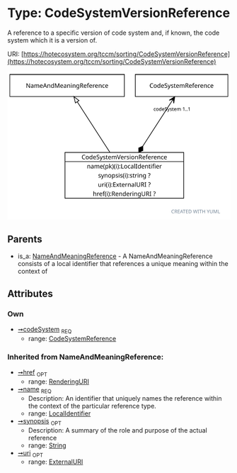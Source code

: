 
# Type: CodeSystemVersionReference


A reference to a specific version of code system and, if known, the code system which it is a version of.

URI: [https://hotecosystem.org/tccm/sorting/CodeSystemVersionReference](https://hotecosystem.org/tccm/sorting/CodeSystemVersionReference)


![img](images/CodeSystemVersionReference.svg)

## Parents

 *  is_a: [NameAndMeaningReference](NameAndMeaningReference.md) - A NameAndMeaningReference consists of a local identifier that references a unique meaning within the context of

## Attributes


### Own

 * [➞codeSystem](codeSystemVersionReference__codeSystem.md)  <sub>REQ</sub>
    * range: [CodeSystemReference](CodeSystemReference.md)

### Inherited from NameAndMeaningReference:

 * [➞href](nameAndMeaningReference__href.md)  <sub>OPT</sub>
    * range: [RenderingURI](types/RenderingURI.md)
 * [➞name](nameAndMeaningReference__name.md)  <sub>REQ</sub>
    * Description: An identifier that uniquely names the reference within the context of the particular reference type.
    * range: [LocalIdentifier](types/LocalIdentifier.md)
 * [➞synopsis](nameAndMeaningReference__synopsis.md)  <sub>OPT</sub>
    * Description: A summary of the role and purpose of the actual reference
    * range: [String](types/String.md)
 * [➞uri](nameAndMeaningReference__uri.md)  <sub>OPT</sub>
    * range: [ExternalURI](types/ExternalURI.md)
